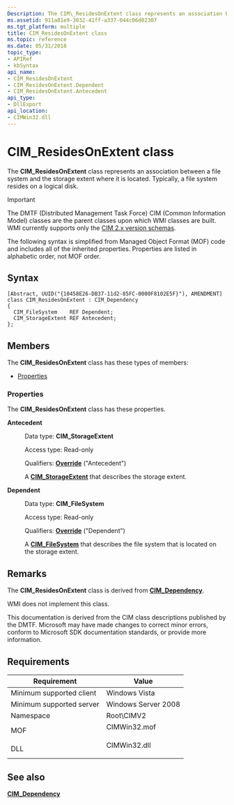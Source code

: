 ```yaml
---
Description: The CIM\_ResidesOnExtent class represents an association between a file system and the storage extent where it is located. Typically, a file system resides on a logical disk.
ms.assetid: 911a81e9-3032-41ff-a337-044c06d02307
ms.tgt_platform: multiple
title: CIM_ResidesOnExtent class
ms.topic: reference
ms.date: 05/31/2018
topic_type: 
- APIRef
- kbSyntax
api_name: 
- CIM_ResidesOnExtent
- CIM_ResidesOnExtent.Dependent
- CIM_ResidesOnExtent.Antecedent
api_type: 
- DllExport
api_location: 
- CIMWin32.dll
---
```


# CIM\_ResidesOnExtent class

The **CIM\_ResidesOnExtent** class represents an association between a file system and the storage extent where it is located. Typically, a file system resides on a logical disk.

> [!IMPORTANT]
> The DMTF (Distributed Management Task Force) CIM (Common Information Model) classes are the parent classes upon which WMI classes are built. WMI currently supports only the [CIM 2.x version schemas](https://dmtf.org/standards/cim/schemas).

 

The following syntax is simplified from Managed Object Format (MOF) code and includes all of the inherited properties. Properties are listed in alphabetic order, not MOF order.

## Syntax

``` syntax
[Abstract, UUID("{10458E26-DB37-11d2-85FC-0000F8102E5F}"), AMENDMENT]
class CIM_ResidesOnExtent : CIM_Dependency
{
  CIM_FileSystem    REF Dependent;
  CIM_StorageExtent REF Antecedent;
};
```

## Members

The **CIM\_ResidesOnExtent** class has these types of members:

-   [Properties](#properties)

### Properties

The **CIM\_ResidesOnExtent** class has these properties.

<dl> <dt>

**Antecedent**
</dt> <dd> <dl> <dt>

Data type: **CIM\_StorageExtent**
</dt> <dt>

Access type: Read-only
</dt> <dt>

Qualifiers: [**Override**](/windows/desktop/WmiSdk/standard-qualifiers) ("Antecedent")
</dt> </dl>

A [**CIM\_StorageExtent**](cim-storageextent.md) that describes the storage extent.

</dd> <dt>

**Dependent**
</dt> <dd> <dl> <dt>

Data type: **CIM\_FileSystem**
</dt> <dt>

Access type: Read-only
</dt> <dt>

Qualifiers: [**Override**](/windows/desktop/WmiSdk/standard-qualifiers) ("Dependent")
</dt> </dl>

A [**CIM\_FileSystem**](cim-filesystem.md) that describes the file system that is located on the storage extent.

</dd> </dl>

## Remarks

The **CIM\_ResidesOnExtent** class is derived from [**CIM\_Dependency**](cim-dependency.md).

WMI does not implement this class.

This documentation is derived from the CIM class descriptions published by the DMTF. Microsoft may have made changes to correct minor errors, conform to Microsoft SDK documentation standards, or provide more information.

## Requirements



| Requirement | Value |
|-------------------------------------|-----------------------------------------------------------------------------------------|
| Minimum supported client<br/> | Windows Vista<br/>                                                                |
| Minimum supported server<br/> | Windows Server 2008<br/>                                                          |
| Namespace<br/>                | Root\\CIMV2<br/>                                                                  |
| MOF<br/>                      | <dl> <dt>CIMWin32.mof</dt> </dl> |
| DLL<br/>                      | <dl> <dt>CIMWin32.dll</dt> </dl> |



## See also

<dl> <dt>

[**CIM\_Dependency**](cim-dependency.md)
</dt> </dl>

 

